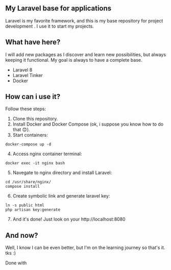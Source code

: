 ## My Laravel base for applications

Laravel is my favorite framework, and this is my base repository for project development . I use it to start my projects.

## What have here?

I will add new packages as I discover and learn new possibilities, but always keeping it functional. My goal is always to have a complete base. 

- Laravel 8
- Laravel Tinker
- Docker

## How can i use it?

Follow these steps:

1. Clone this repository.
2. Install Docker and Docker Compose (ok, i suppose you know how to do that 😊).
3. Start containers:
```
docker-compose up -d
```
4. Access nginx container terminal:
```
docker exec -it nginx bash
```
5. Navegate to nginx directory and install Laravel:
```
cd /usr/share/nginx/
compose install
```
6. Create symbolic link and generate laravel key:
```
ln -s public html
php artisan key:generate
```
7. And it's done! Just look on your http://localhost:8080 

## And now?

Well, I know I can be even better, but I'm on the learning journey so that's it.
tks :)

Done with